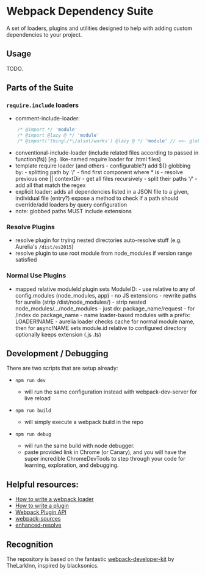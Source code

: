 # Webpack Dependency Suite
A set of loaders, plugins and utilities designed to help with adding custom dependencies to your project.

## Usage
TODO.

## Parts of the Suite

### `require.include` loaders

- comment-include-loader:
```js
    /* @import */ 'module'
    /* @import @lazy @ */ 'module'
    /* @import('thing\/*\/also\/works') @lazy @ */ 'module' // <<- globs will not work in comments cause of /**/ unless you escape slashes
```
- conventional-include-loader (include related files according to passed in function(fs)) [eg. like-named require loader for .html files]
- template require loader
    <require from="..." lazy bundle="abc"> (and others - configurable?)
    add ${} globbing by:
      - splitting path by '/'
      - find first component where * is
      - resolve previous one || contextDir
      - get all files recursively
      - split their paths '/'
      - add all that match the regex 
- explicit loader: 
    adds all dependencies listed in a JSON file to a given, individual file (entry?)
    expose a method to check if a path should override/add loaders by query configuration
- note: globbed paths MUST include extensions

### Resolve Plugins

- resolve plugin for trying nested directories auto-resolve stuff (e.g. Aurelia's `/dist/es2015`)
- resolve plugin to use root module from node_modules if version range satisfied

### Normal Use Plugins

- mapped relative moduleId plugin
    sets ModuleID:
      - use relative to any of config.modules (node_modules, app)
      - no JS extensions
      - rewrite paths for aurelia (strip /dist/node_modules/)
      - strip nested node_modules/.../node_modules
      - just do: package_name/request
      - for /index do package_name
      - name loader-based modules with a prefix: LOADER!NAME
      - aurelia loader checks cache for normal module name, then for async!NAME
    sets module.id relative to configured directory
    optionally keeps extension (.js .ts)

## Development / Debugging
There are two scripts that are setup already: 

* `npm run dev`
  * will run the same configuration instead with webpack-dev-server for live reload

* `npm run build`
  * will simply execute a webpack build in the repo

* `npm run debug`
	* will run the same build with node debugger.
	* paste provided link in Chrome (or Canary), and you will have the super incredible ChromeDevTools to step through your code for learning, exploration, and debugging. 

## Helpful resources: 
* [How to write a webpack loader](https://webpack.github.io/docs/how-to-write-a-loader.html)
* [How to write a plugin](https://github.com/webpack/docs/wiki/How-to-write-a-plugin)
* [Webpack Plugin API](https://webpack.github.io/docs/plugins.html)
* [webpack-sources](https://github.com/webpack/webpack-sources)
* [enhanced-resolve](https://github.com/webpack/enhanced-resolve)

## Recognition
The repository is based on the fantastic [webpack-developer-kit](https://github.com/TheLarkInn/webpack-developer-kit) by TheLarkInn, inspired by blacksonics. 
